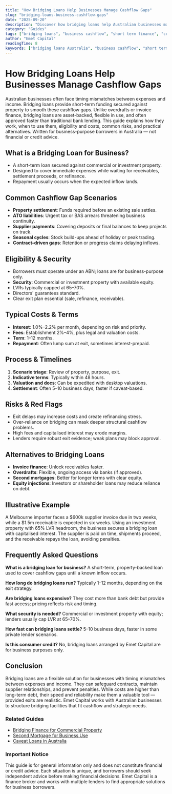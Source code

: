```yaml
---
title: "How Bridging Loans Help Businesses Manage Cashflow Gaps"
slug: "bridging-loans-business-cashflow-gaps"
date: "2025-09-20"
description: "Discover how bridging loans help Australian businesses manage cashflow gaps. Learn uses, eligibility, costs, risks, and alternatives. General info only."
category: "Guides"
tags: ["bridging loans", "business cashflow", "short term finance", "commercial lending", "property finance"]
author: "Emet Capital"
readingTime: 8
keywords: ["bridging loans Australia", "business cashflow", "short term business loans", "cashflow gaps", "commercial finance"]
---
```


# How Bridging Loans Help Businesses Manage Cashflow Gaps

Australian businesses often face timing mismatches between expenses and income. Bridging loans provide short-term funding secured against property to smooth these cashflow gaps. Unlike overdrafts or invoice finance, bridging loans are asset-backed, flexible in use, and often approved faster than traditional bank lending. This guide explains how they work, when to use them, eligibility and costs, common risks, and practical alternatives. Written for business-purpose borrowers in Australia — not financial or credit advice.

## What is a Bridging Loan for Business?

- A short-term loan secured against commercial or investment property.
- Designed to cover immediate expenses while waiting for receivables, settlement proceeds, or refinance.
- Repayment usually occurs when the expected inflow lands.

## Common Cashflow Gap Scenarios

- **Property settlement**: Funds required before an existing sale settles.
- **ATO liabilities**: Urgent tax or BAS arrears threatening business continuity.
- **Supplier payments**: Covering deposits or final balances to keep projects on track.
- **Seasonal cycles**: Stock build-ups ahead of holiday or peak trading.
- **Contract-driven gaps**: Retention or progress claims delaying inflows.

## Eligibility & Security

- Borrowers must operate under an ABN; loans are for business-purpose only.
- **Security**: Commercial or investment property with available equity.
- LVRs typically capped at 65–70%.
- Directors' guarantees standard.
- Clear exit plan essential (sale, refinance, receivable).

## Typical Costs & Terms

- **Interest**: 1.0%–2.2% per month, depending on risk and priority.
- **Fees**: Establishment 2%–4%, plus legal and valuation costs.
- **Term**: 1–12 months.
- **Repayment**: Often lump sum at exit, sometimes interest-prepaid.

## Process & Timelines

1. **Scenario triage**: Review of property, purpose, exit.
2. **Indicative terms**: Typically within 48 hours.
3. **Valuation and docs**: Can be expedited with desktop valuations.
4. **Settlement**: Often 5–10 business days, faster if caveat-based.

## Risks & Red Flags

- Exit delays may increase costs and create refinancing stress.
- Over-reliance on bridging can mask deeper structural cashflow problems.
- High fees and capitalised interest may erode margins.
- Lenders require robust exit evidence; weak plans may block approval.

## Alternatives to Bridging Loans

- **Invoice finance**: Unlock receivables faster.
- **Overdrafts**: Flexible, ongoing access via banks (if approved).
- **Second mortgages**: Better for longer terms with clear equity.
- **Equity injections**: Investors or shareholder loans may reduce reliance on debt.

## Illustrative Example

A Melbourne importer faces a $600k supplier invoice due in two weeks, while a $1.5m receivable is expected in six weeks. Using an investment property with 65% LVR headroom, the business secures a bridging loan with capitalised interest. The supplier is paid on time, shipments proceed, and the receivable repays the loan, avoiding penalties.

## Frequently Asked Questions

**What is a bridging loan for business?**
A short-term, property-backed loan used to cover cashflow gaps until a known inflow occurs.

**How long do bridging loans run?**
Typically 1–12 months, depending on the exit strategy.

**Are bridging loans expensive?**
They cost more than bank debt but provide fast access; pricing reflects risk and timing.

**What security is needed?**
Commercial or investment property with equity; lenders usually cap LVR at 65–70%.

**How fast can bridging loans settle?**
5–10 business days, faster in some private lender scenarios.

**Is this consumer credit?**
No, bridging loans arranged by Emet Capital are for business purposes only.

## Conclusion

Bridging loans are a flexible solution for businesses with timing mismatches between expenses and income. They can safeguard contracts, maintain supplier relationships, and prevent penalties. While costs are higher than long-term debt, their speed and reliability make them a valuable tool — provided exits are realistic. Emet Capital works with Australian businesses to structure bridging facilities that fit cashflow and strategic needs.

### Related Guides

- [Bridging Finance for Commercial Property](/resources/guides/bridging-finance-commercial-property-australia)
- [Second Mortgage for Business Use](/resources/guides/second-mortgage-for-business-australia)
- [Caveat Loans in Australia](/resources/guides/caveat-loans-australia-guide)

### Important Notice

This guide is for general information only and does not constitute financial or credit advice. Each situation is unique, and borrowers should seek independent advice before making financial decisions. Emet Capital is a finance broker and works with multiple lenders to find appropriate solutions for business borrowers.

<script type="application/ld+json">
{
  "@context": "https://schema.org",
  "@graph": [
    {
      "@type": "Article",
      "headline": "How Bridging Loans Help Businesses Manage Cashflow Gaps",
      "description": "Discover how bridging loans help Australian businesses manage cashflow gaps. Learn uses, eligibility, costs, risks, and alternatives.",
      "author": {
        "@type": "Organization",
        "name": "Emet Capital",
        "url": "https://emetcapital.com.au/"
      },
      "publisher": {
        "@type": "Organization",
        "name": "Emet Capital",
        "logo": {
          "@type": "ImageObject",
          "url": "https://emetcapital.com.au/static/logo.png"
        }
      },
      "datePublished": "2025-09-20",
      "dateModified": "2025-09-20",
      "mainEntityOfPage": "https://emetcapital.com.au/resources/guides/bridging-loans-business-cashflow-gaps"
    },
    {
      "@type": "FAQPage",
      "mainEntity": [
        {
          "@type": "Question",
          "name": "What is a bridging loan for business?",
          "acceptedAnswer": {
            "@type": "Answer",
            "text": "A short-term, property-backed loan used to cover cashflow gaps until a known inflow occurs."
          }
        },
        {
          "@type": "Question",
          "name": "How long do bridging loans run?",
          "acceptedAnswer": {
            "@type": "Answer",
            "text": "Typically 1–12 months, depending on the exit strategy."
          }
        },
        {
          "@type": "Question",
          "name": "Are bridging loans expensive?",
          "acceptedAnswer": {
            "@type": "Answer",
            "text": "They cost more than bank debt but provide fast access; pricing reflects risk and timing."
          }
        },
        {
          "@type": "Question",
          "name": "What security is needed?",
          "acceptedAnswer": {
            "@type": "Answer",
            "text": "Commercial or investment property with equity; lenders usually cap LVR at 65–70%."
          }
        },
        {
          "@type": "Question",
          "name": "How fast can bridging loans settle?",
          "acceptedAnswer": {
            "@type": "Answer",
            "text": "5–10 business days, faster in some private lender scenarios."
          }
        }
      ]
    }
  ]
}
</script>